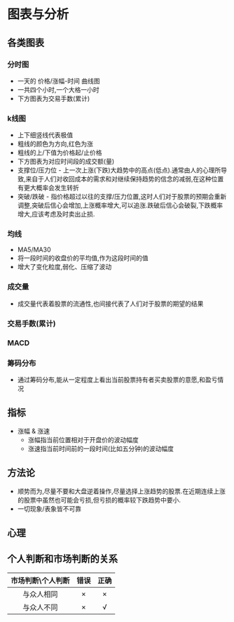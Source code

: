 # 图表与分析

## 各类图表
### 分时图
- 一天的 价格/涨幅-时间 曲线图
- 一共四个小时,一个大格一小时
- 下方图表为交易手数(累计)
### k线图
- 上下细竖线代表极值
- 粗线的颜色为方向,红色为涨
- 粗线的上/下值为价格起/止价格
- 下方图表为对应时间段的成交额(量)
- 支撑位/压力位 - 上一次上涨(下跌)大趋势中的高点(低点).通常由人的心理所导致,来自于人们对收回成本的需求和对继续保持趋势的信念的减弱,在这种位置有更大概率会发生转折
- 突破/跌破 - 指价格超过以往的支撑/压力位置,这时人们对于股票的预期会重新调整,突破后信心会增加,上涨概率增大,可以追涨.跌破后信心会破裂,下跌概率增大,应该考虑及时卖出止损.
### 均线
- MA5/MA30
- 将一段时间的收盘价的平均值,作为这段时间的值
- 增大了变化粒度,弱化、压缩了波动
### 成交量
- 成交量代表着股票的流通性,也间接代表了人们对于股票的期望的结果
### 交易手数(累计)
### MACD
### 筹码分布
- 通过筹码分布,能从一定程度上看出当前股票持有者买卖股票的意愿,和盈亏情况

## 指标
- 涨幅 & 涨速
  - 涨幅指当前位置相对于开盘价的波动幅度
  - 涨速指当前时间前的一段时间(比如五分钟)的波动幅度

## 方法论
- 顺势而为,尽量不要和大盘逆着操作,尽量选择上涨趋势的股票.在近期连续上涨的股票中虽然也可能会亏损,但亏损的概率较下跌趋势中要小.
- 一切现象/表象皆不可靠

## 心理


## 个人判断和市场判断的关系
|市场判断\个人判断|错误|正确|
|:-:|:-:|:-:|
|与众人相同|×|×|
|与众人不同|×|√|
